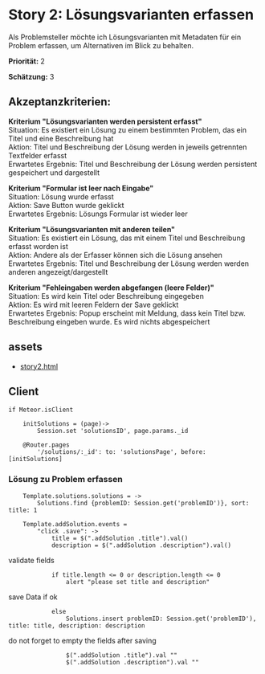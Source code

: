# Story 2: Lösungsvarianten erfassen


Als Problemsteller möchte ich Lösungsvarianten mit Metadaten für ein Problem erfassen, um Alternativen im Blick zu behalten.


**Priorität:** 2

**Schätzung:** 3


## Akzeptanzkriterien:

**Kriterium "Lösungsvarianten werden persistent erfasst"**<br>
Situation: Es existiert ein Lösung zu einem bestimmten Problem, das ein Titel und eine Beschreibung hat<br>
Aktion: Titel und Beschreibung der Lösung werden in jeweils getrennten Textfelder erfasst<br>
Erwartetes Ergebnis: Titel und Beschreibung der Lösung werden persistent gespeichert und dargestellt

**Kriterium  "Formular ist leer nach Eingabe"**<br>
Situation: Lösung wurde erfasst<br>
Aktion: Save Button wurde geklickt<br>
Erwartetes Ergebnis: Lösungs Formular ist wieder leer<br>

**Kriterium  "Lösungsvarianten mit anderen teilen"**<br>
Situation: Es existiert ein Lösung, das mit einem Titel und Beschreibung erfasst worden ist<br>
Aktion: Andere als der Erfasser können sich die Lösung ansehen<br>
Erwartetes Ergebnis: Titel und Beschreibung der Lösung werden werden anderen angezeigt/dargestellt<br>

**Kriterium  "Fehleingaben werden abgefangen (leere Felder)"**<br>
Situation: Es wird kein Titel oder Beschreibung eingegeben<br>
Aktion: Es wird mit leeren Feldern der Save geklickt<br>
Erwartetes Ergebnis: Popup erscheint mit Meldung, dass kein Titel bzw. Beschreibung eingeben wurde. Es wird nichts abgespeichert<br>

## assets
- [story2.html](story2.html)


## Client

	if Meteor.isClient
		
		initSolutions = (page)->
			Session.set 'solutionsID', page.params._id

		@Router.pages
			'/solutions/:_id': to: 'solutionsPage', before: [initSolutions]



### Lösung zu Problem erfassen

		Template.solutions.solutions = ->
			Solutions.find {problemID: Session.get('problemID')}, sort: title: 1

		Template.addSolution.events = 
			"click .save": ->
				title = $(".addSolution .title").val()
				description = $(".addSolution .description").val()

validate fields
				
				if title.length <= 0 or description.length <= 0
					alert "please set title and description"

save Data if ok

				else 
					Solutions.insert problemID: Session.get('problemID'), title: title, description: description

do not forget to empty the fields after saving
				
					$(".addSolution .title").val ""
					$(".addSolution .description").val ""
